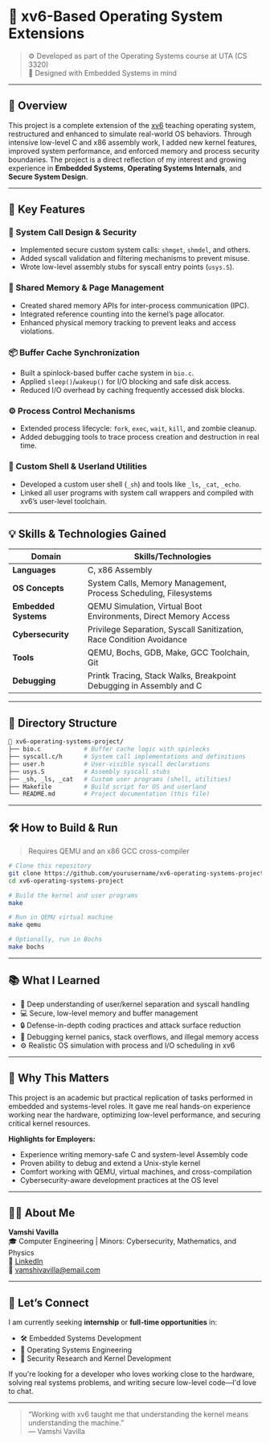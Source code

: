# 🧠 xv6-Based Operating System Extensions

> ⚙️ Developed as part of the Operating Systems course at UTA (CS 3320)  
> 🔐 Designed with Embedded Systems in mind


---

## 📌 Overview

This project is a complete extension of the [xv6](https://pdos.csail.mit.edu/6.828/2018/xv6.html) teaching operating system, restructured and enhanced to simulate real-world OS behaviors. Through intensive low-level C and x86 assembly work, I added new kernel features, improved system performance, and enforced memory and process security boundaries. The project is a direct reflection of my interest and growing experience in **Embedded Systems**, **Operating Systems Internals**, and **Secure System Design**.

---

## 🧩 Key Features

### 🔧 System Call Design & Security
- Implemented secure custom system calls: `shmget`, `shmdel`, and others.
- Added syscall validation and filtering mechanisms to prevent misuse.
- Wrote low-level assembly stubs for syscall entry points (`usys.S`).

### 🧠 Shared Memory & Page Management
- Created shared memory APIs for inter-process communication (IPC).
- Integrated reference counting into the kernel’s page allocator.
- Enhanced physical memory tracking to prevent leaks and access violations.

### 📦 Buffer Cache Synchronization
- Built a spinlock-based buffer cache system in `bio.c`.
- Applied `sleep()`/`wakeup()` for I/O blocking and safe disk access.
- Reduced I/O overhead by caching frequently accessed disk blocks.

### ⚙️ Process Control Mechanisms
- Extended process lifecycle: `fork`, `exec`, `wait`, `kill`, and zombie cleanup.
- Added debugging tools to trace process creation and destruction in real time.

### 🧪 Custom Shell & Userland Utilities
- Developed a custom user shell (`_sh`) and tools like `_ls`, `_cat`, `_echo`.
- Linked all user programs with system call wrappers and compiled with xv6’s user-level toolchain.

---

## 💡 Skills & Technologies Gained

| Domain              | Skills/Technologies                                                                 |
|---------------------|-------------------------------------------------------------------------------------|
| **Languages**        | C, x86 Assembly                                                                    |
| **OS Concepts**      | System Calls, Memory Management, Process Scheduling, Filesystems                   |
| **Embedded Systems** | QEMU Simulation, Virtual Boot Environments, Direct Memory Access                   |
| **Cybersecurity**    | Privilege Separation, Syscall Sanitization, Race Condition Avoidance               |
| **Tools**            | QEMU, Bochs, GDB, Make, GCC Toolchain, Git                                          |
| **Debugging**        | Printk Tracing, Stack Walks, Breakpoint Debugging in Assembly and C                |

---

## 📂 Directory Structure

```bash
📁 xv6-operating-systems-project/
├── bio.c            # Buffer cache logic with spinlocks
├── syscall.c/h      # System call implementations and definitions
├── user.h           # User-visible syscall declarations
├── usys.S           # Assembly syscall stubs
├── _sh, _ls, _cat   # Custom user programs (shell, utilities)
├── Makefile         # Build script for OS and userland
└── README.md        # Project documentation (this file)
```

---

## 🛠️ How to Build & Run

> Requires QEMU and an x86 GCC cross-compiler

```bash
# Clone this repository
git clone https://github.com/yourusername/xv6-operating-systems-project.git
cd xv6-operating-systems-project

# Build the kernel and user programs
make

# Run in QEMU virtual machine
make qemu

# Optionally, run in Bochs
make bochs
```

---

## 📚 What I Learned

- 🧠 Deep understanding of user/kernel separation and syscall handling
- 💻 Secure, low-level memory and buffer management
- 🔒 Defense-in-depth coding practices and attack surface reduction
- 🧪 Debugging kernel panics, stack overflows, and illegal memory access
- ⚙️ Realistic OS simulation with process and I/O scheduling in xv6

---

## 💼 Why This Matters

This project is an academic but practical replication of tasks performed in embedded and systems-level roles. It gave me real hands-on experience working near the hardware, optimizing low-level performance, and securing critical kernel resources.

**Highlights for Employers:**
- Experience writing memory-safe C and system-level Assembly code
- Proven ability to debug and extend a Unix-style kernel
- Comfort working with QEMU, virtual machines, and cross-compilation
- Cybersecurity-aware development practices at the OS level

---

## 👨‍💻 About Me

**Vamshi Vavilla**  
🎓 Computer Engineering | Minors: Cybersecurity, Mathematics, and Physics  
🔗 [LinkedIn](https://www.linkedin.com/in/yourprofile)  
📧 vamshivavilla@email.com  

---

## 🤝 Let’s Connect

I am currently seeking **internship** or **full-time opportunities** in:

- 🛠️ Embedded Systems Development  
- 🧠 Operating Systems Engineering  
- 🔐 Security Research and Kernel Development  

If you're looking for a developer who loves working close to the hardware, solving real systems problems, and writing secure low-level code—I'd love to chat.

---

> “Working with xv6 taught me that understanding the kernel means understanding the machine.”  
> — Vamshi Vavilla
